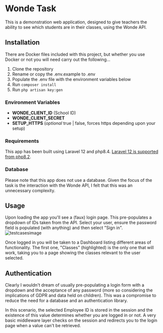 # Wonde Task

This is a demonstration web application, designed to give teachers the ability to see which students are in their classes, using the Wonde API.

## Installation
There are Docker files included with this project, but whether you use Docker or not you will need carry out the following...

1. Clone the repository
2. Rename or copy the .env.example to .env
3. Populate the .env file with the environment variables below
4. Run `composer install`
5. Run `php artisan key:gen`

### Environment Variables

* **WONDE_CLIENT_ID** (School ID)
* **WONDE_CLIENT_SECRET**
* **SETUP_HTTPS** (_optional_ true | false, forces https depending upon your setup)

### Requirements
This app has been built using Laravel 12 and php8.4. [Laravel 12 is supported from php8.2](https://endoflife.date/laravel).

### Database
Please note that this app does not use a database. Given the focus of the task is the interaction with the Wonde API, I felt that this was an unnecessary complexity.


## Usage
Upon loading the app you'll see a (faux) login page. This pre-populates a dropdown of IDs taken from the API. Select your user, ensure the password field is populated (with anything) and then select "Sign in".
![testcasesimage](https://alexpcooper.co.uk/images/wonde.png)

Once logged in you will be taken to a Dashboard listing different areas of functionality. The first one, "Classes" (highlighted) is the only one that will work, taking you to a page showing the classes relevant to the user selected.

## Authentication
Clearly I wouldn't dream of usually pre-populating a login form with a dropdown and the acceptance of any password (more so considering the implications of GDPR and data held on children). This was a compromise to reduce the need for a database and an authentication library.

In this scenario, the selected Employee ID is stored in the session and the existence of this value determines whether you are logged in or not. A very basic middleware layer checks on the session and redirects you to the login page when a value can't be retrieved.